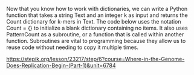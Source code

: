 Now that you know how to work with dictionaries, we can write a Python function that takes a string Text and an integer k as input and returns the Count dictionary for k-mers in Text. The code below uses the notation Count = {} to initialize a blank dictionary containing no items. It also uses PatternCount as a subroutine, or a function that is called within another function. Subroutines are vital to programming because they allow us to reuse code without needing to copy it multiple times.


https://stepik.org/lesson/23217/step/6?course=Where-in-the-Genome-Does-Replication-Begin-(Part-1)&unit=6784